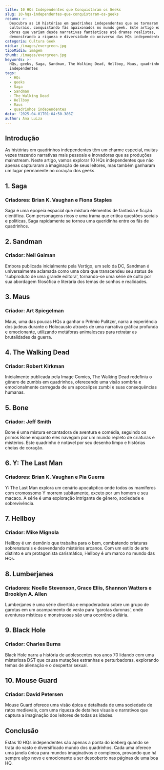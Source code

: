 ```yaml
---
title: 10 HQs Independentes que Conquistaram os Geeks
slug: 10-hqs-independentes-que-conquistaram-os-geeks
resumo: >-
  Descubra as 10 histórias em quadrinhos independentes que se tornaram fenômenos
  culturais, conquistando fãs apaixonados no mundo geek. Este artigo explora
  obras que variam desde narrativas fantásticas até dramas realistas,
  demonstrando a riqueza e diversidade do universo das HQs independentes.
categoria: Cultura Geek
midia: /images/evergreen.jpg
tipoMidia: imagem
thumb: /images/evergreen.jpg
keywords: >-
  HQs, geeks, Saga, Sandman, The Walking Dead, Hellboy, Maus, quadrinhos
  independentes
tags:
  - HQs
  - geeks
  - Saga
  - Sandman
  - The Walking Dead
  - Hellboy
  - Maus
  - quadrinhos independentes
data: '2025-04-01T01:04:50.386Z'
author: Ana Luiza
---
```


## Introdução
As histórias em quadrinhos independentes têm um charme especial, muitas vezes trazendo narrativas mais pessoais e inovadoras que as produções mainstream. Neste artigo, vamos explorar 10 HQs independentes que não apenas capturaram a imaginação de seus leitores, mas também ganharam um lugar permanente no coração dos geeks.

## 1. Saga
### Criadores: Brian K. Vaughan e Fiona Staples
Saga é uma epopeia espacial que mistura elementos de fantasia e ficção científica. Com personagens ricos e uma trama que critica questões sociais e políticas, Saga rapidamente se tornou uma queridinha entre os fãs de quadrinhos.

## 2. Sandman
### Criador: Neil Gaiman
Embora publicada inicialmente pela Vertigo, um selo da DC, Sandman é universalmente aclamada como uma obra que transcendeu seu status de 'subproduto de uma grande editora', tornando-se uma série de culto por sua abordagem filosófica e literária dos temas de sonhos e realidades.

## 3. Maus
### Criador: Art Spiegelman
Maus, uma das poucas HQs a ganhar o Prêmio Pulitzer, narra a experiência dos judeus durante o Holocausto através de uma narrativa gráfica profunda e emocionante, utilizando metáforas animalescas para retratar as brutalidades da guerra.

## 4. The Walking Dead
### Criador: Robert Kirkman
Inicialmente publicada pela Image Comics, The Walking Dead redefiniu o gênero de zumbis em quadrinhos, oferecendo uma visão sombria e emocionalmente carregada de um apocalipse zumbi e suas consequências humanas.

## 5. Bone
### Criador: Jeff Smith
Bone é uma mistura encantadora de aventura e comédia, seguindo os primos Bone enquanto eles navegam por um mundo repleto de criaturas e mistérios. Este quadrinho é notável por seu desenho limpo e histórias cheias de coração.

## 6. Y: The Last Man
### Criadores: Brian K. Vaughan e Pia Guerra
Y: The Last Man explora um cenário apocalíptico onde todos os mamíferos com cromossomo Y morrem subitamente, exceto por um homem e seu macaco. A série é uma exploração intrigante de gênero, sociedade e sobrevivência.

## 7. Hellboy
### Criador: Mike Mignola
Hellboy é um demônio que trabalha para o bem, combatendo criaturas sobrenaturais e desvendando mistérios arcanos. Com um estilo de arte distinto e um protagonista carismático, Hellboy é um marco no mundo das HQs.

## 8. Lumberjanes
### Criadores: Noelle Stevenson, Grace Ellis, Shannon Watters e Brooklyn A. Allen
Lumberjanes é uma série divertida e empoderadora sobre um grupo de garotas em um acampamento de verão para 'garotas duronas', onde aventuras místicas e monstruosas são uma ocorrência diária.

## 9. Black Hole
### Criador: Charles Burns
Black Hole narra a história de adolescentes nos anos 70 lidando com uma misteriosa DST que causa mutações estranhas e perturbadoras, explorando temas de alienação e o despertar sexual.

## 10. Mouse Guard
### Criador: David Petersen
Mouse Guard oferece uma visão épica e detalhada de uma sociedade de ratos medievais, com uma riqueza de detalhes visuais e narrativos que captura a imaginação dos leitores de todas as idades.

## Conclusão
Estas 10 HQs independentes são apenas a ponta do iceberg quando se trata do vasto e diversificado mundo dos quadrinhos. Cada uma oferece uma janela única para mundos imaginativos e complexos, provando que há sempre algo novo e emocionante a ser descoberto nas páginas de uma boa HQ.
